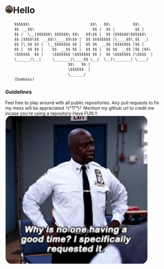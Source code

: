 # <img src="https://github.com/GrayHat12/GrayHat12/blob/master/dp.jpeg" style="border-radius: 50%;" width="25" height="25">**Hello**
```
    $$$$$$\                           $$\   $$\          $$\     
    $$  __$$\                          $$ |  $$ |         $$ |    
    $$ /  \__|$$$$$$\ $$$$$$\ $$\   $$\$$ |  $$ |$$$$$$\$$$$$$\   
    $$ |$$$$\$$  __$$\\____$$\$$ |  $$ $$$$$$$$ |\____$$\_$$  _|  
    $$ |\_$$ $$ |  \__$$$$$$$ $$ |  $$ $$  __$$ |$$$$$$$ |$$ |    
    $$ |  $$ $$ |    $$  __$$ $$ |  $$ $$ |  $$ $$  __$$ |$$ |$$\ 
    \$$$$$$  $$ |    \$$$$$$$ \$$$$$$$ $$ |  $$ \$$$$$$$ |\$$$$  |
    \______/\__|     \_______|\____$$ \__|  \__|\_______| \____/ 
                            $$\   $$ |                          
                            \$$$$$$  |                          
                            \______/                           
    (Dumbass)
```

### Guidelines
Feel free to play around with all public repositories.
Any pull requests to fix my mess will be appreciated ╰(*°▽°*)╯
Mention my github url to credit me incase you're using a repository
Have FUN !!
![](https://github.com/GrayHat12/GrayHat12/blob/master/meme.jpg)